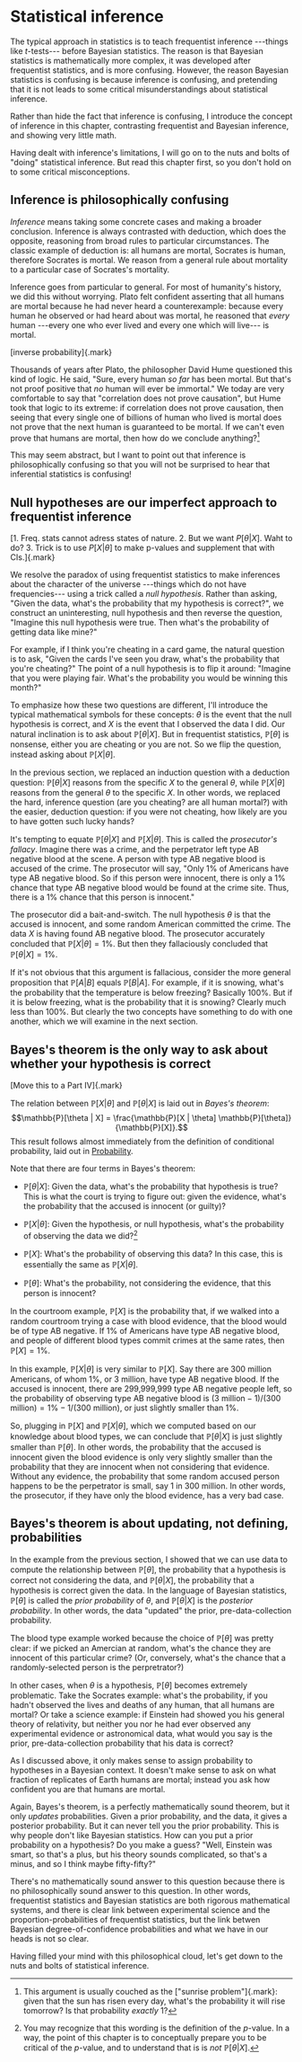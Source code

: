 # Statistical inference

The typical approach in statistics is to teach frequentist inference ---things like $t$-tests--- before Bayesian statistics. The reason is that Bayesian statistics is mathematically more complex, it was developed after frequentist statistics, and is more confusing. However, the reason Bayesian statistics is confusing is because inference is confusing, and pretending that it is not leads to some critical misunderstandings about statistical inference.

Rather than hide the fact that inference is confusing, I introduce the concept of inference in this chapter, contrasting frequentist and Bayesian inference, and showing very little math.

Having dealt with inference's limitations, I will go on to the nuts and bolts of "doing" statistical inference. But read this chapter first, so you don't hold on to some critical misconceptions.

## Inference is philosophically confusing

_Inference_ means taking some concrete cases and making a broader conclusion. Inference is always contrasted with deduction, which does the opposite, reasoning from broad rules to particular circumstances. The classic example of deduction is: all humans are mortal, Socrates is human, therefore Socrates is mortal. We reason from a general rule about mortality to a particular case of Socrates's mortality.

Inference goes from particular to general. For most of humanity's history, we did this without worrying. Plato felt confident asserting that all humans are mortal because he had never heard a counterexample: because every human he observed or had heard about was mortal, he reasoned that _every_ human ---every one who ever lived and every one which will live--- is mortal.

[inverse probability]{.mark}

Thousands of years after Plato, the philosopher David Hume questioned this kind of logic. He said, "Sure, every human _so far_ has been mortal. But that's not proof positive that _no_ human will ever be immortal." We today are very comfortable to say that "correlation does not prove causation", but Hume took that logic to its extreme: if correlation does not prove causation, then seeing that every single one of billions of human who lived is mortal does not prove that the next human is guaranteed to be mortal. If we can't even prove that humans are mortal, then how do we conclude anything?[^1]

This may seem abstract, but I want to point out that inference is philosophically confusing so that you will not be surprised to hear that inferential statistics is confusing!

## Null hypotheses are our imperfect approach to frequentist inference

[1. Freq. stats cannot adress states of nature. 2. But we want $P[\theta|X]$. Waht to do? 3. Trick is to use $P[X|\theta]$ to make p-values and supplement that with CIs.]{.mark}

We resolve the paradox of using frequentist statistics to make inferences about the character of the universe ---things which do not have frequencies--- using a trick called a _null hypothesis_. Rather than asking, "Given the data, what's the probability that my hypothesis is correct?", we construct an uninteresting, null hypothesis and then reverse the question, "Imagine this null hypothesis were true. Then what's the probability of getting data like mine?"

For example, if I think you're cheating in a card game, the natural question is to ask, "Given the cards I've seen you draw, what's the probability that you're cheating?" The point of a null hypothesis is to flip it around: "Imagine that you were playing fair. What's the probability you would be winning this month?"

To emphasize how these two questions are different, I'll introduce the typical mathematical symbols for these concepts: $\theta$ is the event that the null hypothesis is correct, and $X$ is the event that I observed the data I did. Our natural inclination is to ask about $\mathbb{P}[\theta | X]$. But in frequentist statistics, $\mathbb{P}[\theta]$ is nonsense, either you are cheating or you are not. So we flip the question, instead asking about $\mathbb{P}[X | \theta]$.

In the previous section, we replaced an induction question with a deduction question: $\mathbb{P}[\theta | X]$ reasons from the specific $X$ to the general $\theta$, while $\mathbb{P}[X | \theta]$ reasons from the general $\theta$ to the specific $X$. In other words, we replaced the hard, inference question (are you cheating? are all human mortal?) with the easier, deduction question: if you were not cheating, how likely are you to have gotten such lucky hands?

It's tempting to equate $\mathbb{P}[\theta | X]$ and $\mathbb{P}[X | \theta]$. This is called the _prosecutor's fallacy_. Imagine there was a crime, and the perpetrator left type AB negative blood at the scene. A person with type AB negative blood is accused of the crime. The prosecutor will say, "Only 1% of Americans have type AB negative blood. So if this person were innocent, there is only a 1% chance that type AB negative blood would be found at the crime site. Thus, there is a 1% chance that this person is innocent."

The prosecutor did a bait-and-switch. The null hypothesis $\theta$ is that the accused is innocent, and some random American committed the crime. The data $X$ is having found AB negative blood. The prosecutor accurately concluded that $\mathbb{P}[X | \theta] = 1\%$. But then they fallaciously concluded that $\mathbb{P}[\theta | X] = 1\%$.

If it's not obvious that this argument is fallacious, consider the more general proposition that $\mathbb{P}[A | B]$ equals $\mathbb{P}[B | A]$. For example, if it is snowing, what's the probability that the temperature is below freezing? Basically 100%. But if it is below freezing, what is the probability that it is snowing? Clearly much less than 100%. But clearly the two concepts have something to do with one another, which we will examine in the next section.

## Bayes's theorem is the only way to ask about whether your hypothesis is correct

[Move this to a Part IV]{.mark}

The relation between $\mathbb{P}[X | \theta]$ and $\mathbb{P}[\theta | X]$ is laid out in _Bayes's theorem_: $$\mathbb{P}[\theta | X] = \frac{\mathbb{P}[X | \theta] \mathbb{P}[\theta]}{\mathbb{P}[X]}.$$ This result follows almost immediately from the definition of conditional probability, laid out in [Probability](probability.md).

Note that there are four terms in Bayes's theorem:

- $\mathbb{P}[\theta | X]$: Given the data, what's the probability that hypothesis is true? This is what the court is trying to figure out: given the evidence, what's the probability that the accused is innocent (or guilty)?

- $\mathbb{P}[X | \theta]$: Given the hypothesis, or null hypothesis, what's the probability of observing the data we did?[^2]

- $\mathbb{P}[X]$: What's the probability of observing this data? In this case, this is essentially the same as $\mathbb{P}[X | \theta]$.

- $\mathbb{P}[\theta]$: What's the probability, not considering the evidence, that this person is innocent?

In the courtroom example, $\mathbb{P}[X]$ is the probability that, if we walked into a random courtroom trying a case with blood evidence, that the blood would be of type AB negative. If 1% of Americans have type AB negative blood, and people of different blood types commit crimes at the same rates, then $\mathbb{P}[X] = 1\%$.

In this example, $\mathbb{P}[X | \theta]$ is very similar to $\mathbb{P}[X]$. Say there are 300 million Americans, of whom 1%, or 3 million, have type AB negative blood. If the accused is innocent, there are 299,999,999 type AB negative people left, so the probability of observing type AB negative blood is $(3\text{ million} - 1) / (300\text{ million}) = 1\% - 1 / (300\text{ million})$, or just slightly smaller than 1%.

So, plugging in $\mathbb{P}[X]$ and $\mathbb{P}[X | \theta]$, which we computed based on our knowledge about blood types, we can conclude that $\mathbb{P}[\theta | X]$ is just slightly smaller than $\mathbb{P}[\theta]$. In other words, the probability that the accused is innocent given the blood evidence is only very slightly smaller than the probability that they are innocent when not considering that evidence. Without any evidence, the probability that some random accused person happens to be the perpetrator is small, say 1 in 300 million. In other words, the prosecutor, if they have only the blood evidence, has a very bad case.

## Bayes's theorem is about updating, not defining, probabilities

In the example from the previous section, I showed that we can use data to compute the relationship between $\mathbb{P}[\theta]$, the probability that a hypothesis is correct not considering the data, and $\mathbb{P}[\theta | X]$, the probability that a hypothesis is correct given the data. In the language of Bayesian statistics, $\mathbb{P}[\theta]$ is called the _prior probability_ of $\theta$, and $\mathbb{P}[\theta | X]$ is the _posterior probability_. In other words, the data "updated" the prior, pre-data-collection probability.

The blood type example worked because the choice of $\mathbb{P}[\theta]$ was pretty clear: if we picked an Amercian at random, what's the chance they are innocent of this particular crime? (Or, conversely, what's the chance that a randomly-selected person is the perpretrator?)

In other cases, when $\theta$ is a hypothesis, $\mathbb{P}[\theta]$ becomes extremely problematic. Take the Socrates example: what's the probability, if you hadn't observed the lives and deaths of any human, that all humans are mortal? Or take a science example: if Einstein had showed you his general theory of relativity, but neither you nor he had ever observed any experimental evidence or astronomical data, what would you say is the prior, pre-data-collection probability that his data is correct?

As I discussed above, it only makes sense to assign probability to hypotheses in a Bayesian context. It doesn't make sense to ask on what fraction of replicates of Earth humans are mortal; instead you ask how confident you are that humans are mortal.

Again, Bayes's theorem, is a perfectly mathematically sound theorem, but it only _updates_ probabilities. Given a prior probability, and the data, it gives a posterior probability. But it can never tell you the prior probability. This is why people don't like Bayesian statistics. How can you put a prior probability on a hypothesis? Do you make a guess? "Well, Einstein was smart, so that's a plus, but his theory sounds complicated, so that's a minus, and so I think maybe fifty-fifty?"

There's no mathematically sound answer to this question because there is no philosophically sound answer to this question. In other words, frequentist statistics and Bayesian statistics are both rigorous mathematical systems, and there is clear link between experimental science and the proportion-probabilities of frequentist statistics, but the link betwen Bayesian degree-of-confidence probabilities and what we have in our heads is not so clear.

Having filled your mind with this philosophical cloud, let's get down to the nuts and bolts of statistical inference.

[^1]: This argument is usually couched as the ["sunrise problem"]{.mark}: given that the sun has risen every day, what's the probability it will rise tomorrow? Is that probability _exactly_ 1?
[^2]: You may recognize that this wording is the definition of the $p$-value. In a way, the point of this chapter is to conceptually prepare you to be critical of the $p$-value, and to understand that is is _not_ $\mathbb{P}[\theta | X]$.
